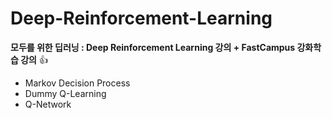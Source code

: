 # Deep-Reinforcement-Learning
**모두를 위한 딥러닝 : Deep Reinforcement Learning 강의 + FastCampus 강화학습 강의** :+1:

 - Markov Decision Process
 - Dummy Q-Learning
 - Q-Network
